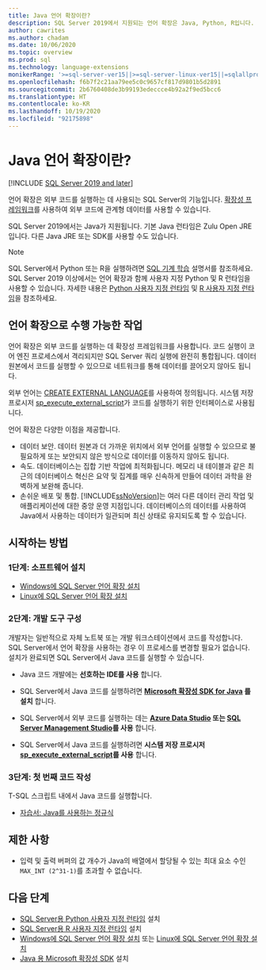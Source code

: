 ```yaml
---
title: Java 언어 확장이란?
description: SQL Server 2019에서 지원되는 언어 확장은 Java, Python, R입니다. 언어 확장은 외부 코드를 실행하는 데 사용되는 SQL Server의 기능입니다.  확장성 프레임워크를 사용하여 외부 코드에 관계형 데이터를 사용할 수 있습니다.
author: cawrites
ms.author: chadam
ms.date: 10/06/2020
ms.topic: overview
ms.prod: sql
ms.technology: language-extensions
monikerRange: '>=sql-server-ver15||>=sql-server-linux-ver15||=sqlallproducts-allversions'
ms.openlocfilehash: f6b7f2c21aa79ee5c0c9657cf817d9801b5d2891
ms.sourcegitcommit: 2b6760408de3b99193edeccce4b92a2f9ed5bcc6
ms.translationtype: HT
ms.contentlocale: ko-KR
ms.lasthandoff: 10/19/2020
ms.locfileid: "92175898"
---
```

# <a name="what-is-java-language-extension"></a>Java 언어 확장이란?
[!INCLUDE [SQL Server 2019 and later](../includes/applies-to-version/sqlserver2019.md)]

언어 확장은 외부 코드를 실행하는 데 사용되는 SQL Server의 기능입니다. [확장성 프레임워크](concepts/extensibility-framework.md)를 사용하여 외부 코드에 관계형 데이터를 사용할 수 있습니다.

SQL Server 2019에서는 Java가 지원됩니다. 기본 Java 런타임은 Zulu Open JRE입니다. 다른 Java JRE 또는 SDK를 사용할 수도 있습니다.

> [!NOTE]
> SQL Server에서 Python 또는 R을 실행하려면 [SQL 기계 학습](../machine-learning/index.yml) 설명서를 참조하세요. SQL Server 2019 이상에서는 언어 확장과 함께 사용자 지정 Python 및 R 런타임을 사용할 수 있습니다. 자세한 내용은 [Python 사용자 지정 런타임](../machine-learning/install/custom-runtime-python.md) 및 [R 사용자 지정 런타임](../machine-learning/install/custom-runtime-r.md)을 참조하세요.

## <a name="what-you-can-do-with-language-extensions"></a>언어 확장으로 수행 가능한 작업

언어 확장은 외부 코드를 실행하는 데 확장성 프레임워크를 사용합니다. 코드 실행이 코어 엔진 프로세스에서 격리되지만 SQL Server 쿼리 실행에 완전히 통합됩니다. 데이터 원본에서 코드를 실행할 수 있으므로 네트워크를 통해 데이터를 끌어오지 않아도 됩니다.

외부 언어는 [CREATE EXTERNAL LANGUAGE](https://docs.microsoft.com/sql/t-sql/statements/create-external-language-transact-sql)를 사용하여 정의됩니다. 시스템 저장 프로시저 [sp_execute_external_script](https://docs.microsoft.com/sql/relational-databases/system-stored-procedures/sp-execute-external-script-transact-sql)가 코드를 실행하기 위한 인터페이스로 사용됩니다.

언어 확장은 다양한 이점을 제공합니다.

+ 데이터 보안. 데이터 원본과 더 가까운 위치에서 외부 언어를 실행할 수 있으므로 불필요하게 또는 보안되지 않은 방식으로 데이터를 이동하지 않아도 됩니다.
+ 속도. 데이터베이스는 집합 기반 작업에 최적화됩니다. 메모리 내 테이블과 같은 최근의 데이터베이스 혁신은 요약 및 집계를 매우 신속하게 만들어 데이터 과학을 완벽하게 보완해 줍니다.
+ 손쉬운 배포 및 통합. [!INCLUDE[ssNoVersion](../includes/ssnoversion-md.md)]는 여러 다른 데이터 관리 작업 및 애플리케이션에 대한 중앙 운영 지점입니다. 데이터베이스의 데이터를 사용하여 Java에서 사용하는 데이터가 일관되며 최신 상태로 유지되도록 할 수 있습니다.

## <a name="how-to-get-started"></a>시작하는 방법

### <a name="step-1-install-the-software"></a>1단계: 소프트웨어 설치

+ [Windows에 SQL Server 언어 확장 설치](install/windows-java.md)
+ [Linux에 SQL Server 언어 확장 설치](../linux/sql-server-linux-setup-language-extensions-java.md)

### <a name="step-2-configure-a-development-tool"></a>2단계: 개발 도구 구성

개발자는 일반적으로 자체 노트북 또는 개발 워크스테이션에서 코드를 작성합니다. SQL Server에서 언어 확장을 사용하는 경우 이 프로세스를 변경할 필요가 없습니다. 설치가 완료되면 SQL Server에서 Java 코드를 실행할 수 있습니다.

+ Java 코드 개발에는 **선호하는 IDE를 사용** 합니다.

+ SQL Server에서 Java 코드를 실행하려면 **[Microsoft 확장성 SDK for Java](how-to/extensibility-sdk-java-sql-server.md) 를 설치** 합니다.

+ SQL Server에서 외부 코드를 실행하는 데는 **[Azure Data Studio](https://docs.microsoft.com/sql/azure-data-studio/what-is) 또는 [SQL Server Management Studio](https://docs.microsoft.com/sql/ssms/sql-server-management-studio-ssms)를 사용** 합니다.

+ SQL Server에서 Java 코드를 실행하려면 **시스템 저장 프로시저 [sp_execute_external_script](https://docs.microsoft.com/sql/relational-databases/system-stored-procedures/sp-execute-external-script-transact-sql)를 사용** 합니다.

### <a name="step-3-write-your-first-code"></a>3단계: 첫 번째 코드 작성

T-SQL 스크립트 내에서 Java 코드를 실행합니다.

+ [자습서: Java를 사용하는 정규식](tutorials/search-for-string-using-regular-expressions-in-java.md)

## <a name="limitations"></a>제한 사항

+ 입력 및 출력 버퍼의 값 개수가 Java의 배열에서 할당될 수 있는 최대 요소 수인 `MAX_INT (2^31-1)`를 초과할 수 없습니다.

## <a name="next-steps"></a>다음 단계

+ [SQL Server용 Python 사용자 지정 런타임](../machine-learning/install/custom-runtime-python.md) 설치
+ [SQL Server용 R 사용자 지정 런타임](../machine-learning/install/custom-runtime-r.md) 설치
+ [Windows에 SQL Server 언어 확장 설치](../language-extensions/install/windows-java.md) 또는 [Linux에 SQL Server 언어 확장 설치](../linux/sql-server-linux-setup-language-extensions-java.md)
+ [Java 용 Microsoft 확장성 SDK](how-to/extensibility-sdk-java-sql-server.md) 설치
